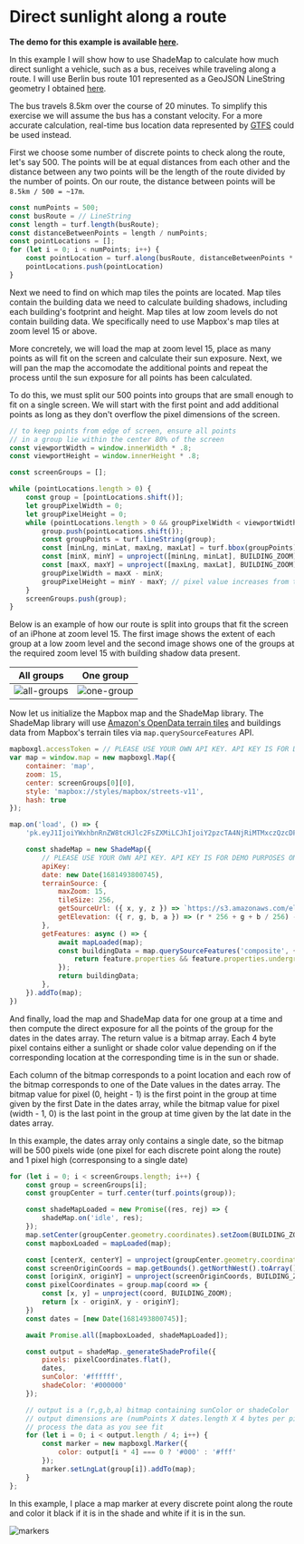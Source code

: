 # Direct sunlight along a route

**The demo for this example is available [here](https://ted-piotrowski.github.io/shademap-examples/examples/route.html).**

In this example I will show how to use ShadeMap to calculate how much direct sunlight a vehicle, such as a bus, receives while traveling along a route. I will use Berlin bus route 101 represented as a GeoJSON LineString geometry I obtained [here](https://umap.openstreetmap.fr/en/datalayer/2737191/).

The bus travels 8.5km over the course of 20 minutes. To simplify this exercise we will assume the bus has a constant velocity. For a more accurate calculation, real-time bus location data represented by [GTFS](https://gtfs.org/) could be used instead.

First we choose some number of discrete points to check along the route, let's say 500. The points will be at equal distances from each other and the distance between any two points will be the length of the route divided by the number of points. On our route, the distance between points will be `8.5km / 500 = ~17m`.

```javascript
const numPoints = 500;
const busRoute = // LineString
const length = turf.length(busRoute);
const distanceBetweenPoints = length / numPoints;
const pointLocations = [];
for (let i = 0; i < numPoints; i++) {
    const pointLocation = turf.along(busRoute, distanceBetweenPoints * i);
    pointLocations.push(pointLocation)
}
```

Next we need to find on which map tiles the points are located. Map tiles contain the building data we need to calculate building shadows, including each building's footprint and height. Map tiles at low zoom levels do not contain building data. We specifically need to use Mapbox's map tiles at zoom level 15 or above.

More concretely, we will load the map at zoom level 15, place as many points as will fit on the screen and calculate their sun exposure. Next, we will pan the map the accomodate the additional points and repeat the process until the sun exposure for all points has been calculated.

To do this, we must split our 500 points into groups that are small enough to fit on a single screen. We will start with the first point and add additional points as long as they don't overflow the pixel dimensions of the screen.

```javascript
// to keep points from edge of screen, ensure all points
// in a group lie within the center 80% of the screen
const viewportWidth = window.innerWidth * .8;
const viewportHeight = window.innerHeight * .8;

const screenGroups = [];

while (pointLocations.length > 0) {
    const group = [pointLocations.shift()];
    let groupPixelWidth = 0;
    let groupPixelHeight = 0;
    while (pointLocations.length > 0 && groupPixelWidth < viewportWidth && groupPixelHeight < viewportHeight) {
        group.push(pointLocations.shift());
        const groupPoints = turf.lineString(group);
        const [minLng, minLat, maxLng, maxLat] = turf.bbox(groupPoints);
        const [minX, minY] = unproject([minLng, minLat], BUILDING_ZOOM);
        const [maxX, maxY] = unproject([maxLng, maxLat], BUILDING_ZOOM);
        groupPixelWidth = maxX - minX;
        groupPixelHeight = minY - maxY; // pixel value increases from top to bottom while lat increases from bottom to top so reverse minY/maxY
    }
    screenGroups.push(group);
}
```

Below is an example of how our route is split into groups that fit the screen of an iPhone at zoom level 15. The first image shows the extent of each group at a low zoom level and the second image shows one of the groups at the required zoom level 15 with building shadow data present.

| All groups | One group |
| --- | --- |
| ![all-groups](/images/route/all-groups.png) | ![one-group](/images/route/one-group.png) |

Now let us initialize the Mapbox map and the ShadeMap library. The ShadeMap library will use [Amazon's OpenData terrain tiles](https://registry.opendata.aws/terrain-tiles/) and buildings data from Mapbox's terrain tiles via `map.querySourceFeatures` API.

```javascript
mapboxgl.accessToken = // PLEASE USE YOUR OWN API KEY. API KEY IS FOR DEMO PURPOSES ONLY.
var map = window.map = new mapboxgl.Map({
    container: 'map',
    zoom: 15,
    center: screenGroups[0][0],
    style: 'mapbox://styles/mapbox/streets-v11',
    hash: true
});

map.on('load', () => {
    'pk.eyJ1IjoiYWxhbnRnZW8tcHJlc2FsZXMiLCJhIjoiY2pzcTA4NjRiMTMxczQzcDFqa29maXk3bSJ9.pVYNTFKfcOXA_U_5TUwDWw';

    const shadeMap = new ShadeMap({
        // PLEASE USE YOUR OWN API KEY. API KEY IS FOR DEMO PURPOSES ONLY. https://shademap.app/about
        apiKey: 
        date: new Date(1681493800745),
        terrainSource: {
            maxZoom: 15,
            tileSize: 256,
            getSourceUrl: ({ x, y, z }) => `https://s3.amazonaws.com/elevation-tiles-prod/terrarium/${z}/${x}/${y}.png`,
            getElevation: ({ r, g, b, a }) => (r * 256 + g + b / 256) - 32768,
        },
        getFeatures: async () => {
            await mapLoaded(map);
            const buildingData = map.querySourceFeatures('composite', { sourceLayer: 'building' }).filter((feature) => {
                return feature.properties && feature.properties.underground !== "true" && (feature.properties.height || feature.properties.render_height)
            });
            return buildingData;
        },
    }).addTo(map);
})
```

And finally, load the map and ShadeMap data for one group at a time and then compute the direct exposure for all the points of the group for the dates in the dates array. The return value is a bitmap array. Each 4 byte pixel contains either a sunlight or shade color value depending on if the corresponding location at the corresponding time is in the sun or shade. 

Each column of the bitmap corresponds to a point location and each row of the bitmap corresponds to one of the Date values in the dates array. The bitmap value for pixel (0, height - 1) is the first point in the group at time given by the first Date in the dates array, while the bitmap value for pixel (width - 1, 0) is the last point in the group at time given by the lat date in the dates array.

In this example, the dates array only contains a single date, so the bitmap will be 500 pixels wide (one pixel for each discrete point along the route) and 1 pixel high (corresponsing to a single date)

```javascript
for (let i = 0; i < screenGroups.length; i++) {
    const group = screenGroups[i];
    const groupCenter = turf.center(turf.points(group));

    const shadeMapLoaded = new Promise((res, rej) => {
        shadeMap.on('idle', res);
    });
    map.setCenter(groupCenter.geometry.coordinates).setZoom(BUILDING_ZOOM);
    const mapboxLoaded = mapLoaded(map);

    const [centerX, centerY] = unproject(groupCenter.geometry.coordinates, BUILDING_ZOOM);
    const screenOriginCoords = map.getBounds().getNorthWest().toArray();
    const [originX, originY] = unproject(screenOriginCoords, BUILDING_ZOOM);
    const pixelCoordinates = group.map(coord => {
        const [x, y] = unproject(coord, BUILDING_ZOOM);
        return [x - originX, y - originY];
    })
    const dates = [new Date(1681493800745)];

    await Promise.all([mapboxLoaded, shadeMapLoaded]);

    const output = shadeMap._generateShadeProfile({
        pixels: pixelCoordinates.flat(),
        dates,
        sunColor: '#ffffff',
        shadeColor: '#000000'
    });

    // output is a (r,g,b,a) bitmap containing sunColor or shadeColor
    // output dimensions are (numPoints X dates.length X 4 bytes per pixel)
    // process the data as you see fit
    for (let i = 0; i < output.length / 4; i++) {
        const marker = new mapboxgl.Marker({
            color: output[i * 4] === 0 ? '#000' : '#fff'
        });
        marker.setLngLat(group[i]).addTo(map);
    }
};
```

In this example, I place a map marker at every discrete point along the route and color it black if it is in the shade and white if it is in the sun.

![markers](/images/route/markers.png)
